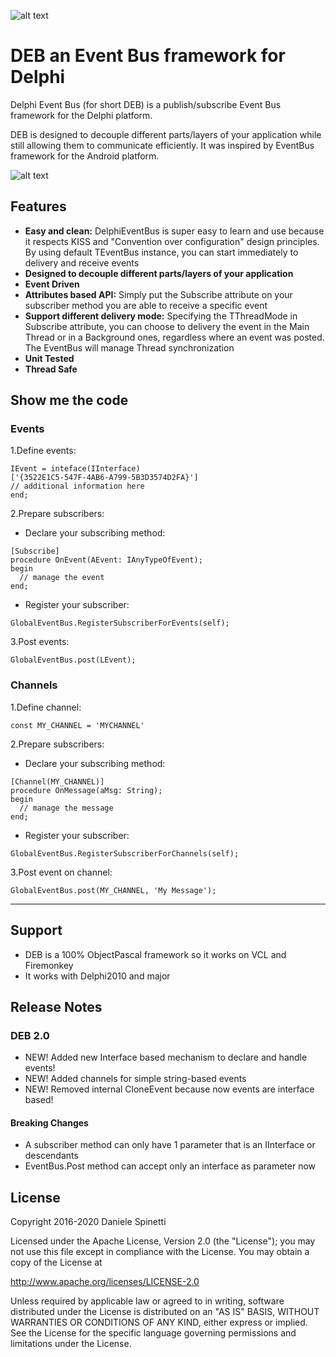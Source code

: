 ![alt text](/docs/DEB_Logo.png "DEB Logo")

# DEB an Event Bus framework for Delphi
Delphi Event Bus (for short DEB) is a publish/subscribe Event Bus framework for the Delphi platform.

DEB is designed to decouple different parts/layers of your application while still allowing them to communicate efficiently.
It was inspired by EventBus framework for the Android platform.

![alt text](/docs/DelphiEventBusArchitecture.png "Delphi Event Bus Architecture")

## Features
* __Easy and clean:__ DelphiEventBus is super easy to learn and use because it respects KISS and "Convention over configuration" design principles. By using default TEventBus instance, you can start immediately to delivery and receive events 
* __Designed to decouple different parts/layers of your application__
* __Event Driven__
* __Attributes based API:__ Simply put the Subscribe attribute on your subscriber method you are able to receive a specific event
* __Support different delivery mode:__ Specifying the TThreadMode in Subscribe attribute, you can choose to delivery the event in the Main Thread or in a Background ones, regardless where an event was posted. The EventBus will manage Thread synchronization     
* __Unit Tested__
* __Thread Safe__

## Show me the code

### Events

1.Define events:

```delphi
IEvent = inteface(IInterface)
['{3522E1C5-547F-4AB6-A799-5B3D3574D2FA}']
// additional information here
end;
```

2.Prepare subscribers:

 * Declare your subscribing method:
```delphi
[Subscribe]
procedure OnEvent(AEvent: IAnyTypeOfEvent);
begin
  // manage the event 	
end;
```

 * Register your subscriber:
```delphi
GlobalEventBus.RegisterSubscriberForEvents(self);
```

3.Post events:
```delphi
GlobalEventBus.post(LEvent);
```

### Channels

1.Define channel:

```delphi
const MY_CHANNEL = 'MYCHANNEL'
```

2.Prepare subscribers:

 * Declare your subscribing method:
```delphi
[Channel(MY_CHANNEL)]
procedure OnMessage(aMsg: String);
begin
  // manage the message 	
end;
```

 * Register your subscriber:
```delphi
GlobalEventBus.RegisterSubscriberForChannels(self);
```

3.Post event on channel:
```delphi
GlobalEventBus.post(MY_CHANNEL, 'My Message');
```



---

## Support
* DEB is a 100% ObjectPascal framework so it works on VCL and Firemonkey
* It works with Delphi2010 and major

## Release Notes

### DEB 2.0

* NEW! Added new Interface based mechanism to declare and handle events!
* NEW! Added channels for simple string-based events
* NEW! Removed internal CloneEvent because now events are interface based! 

#### Breaking Changes

* A subscriber method can only have 1 parameter that is an IInterface or descendants
* EventBus.Post method can accept only an interface as parameter now


## License
  Copyright 2016-2020 Daniele Spinetti

  Licensed under the Apache License, Version 2.0 (the "License");
  you may not use this file except in compliance with the License.
  You may obtain a copy of the License at

  http://www.apache.org/licenses/LICENSE-2.0

  Unless required by applicable law or agreed to in writing, software
  distributed under the License is distributed on an "AS IS" BASIS,
  WITHOUT WARRANTIES OR CONDITIONS OF ANY KIND, either express or implied.
  See the License for the specific language governing permissions and
  limitations under the License.
